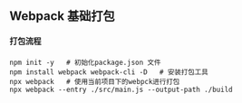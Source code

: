 ## Webpack 基础打包
#### 打包流程
```shell
npm init -y   # 初始化package.json 文件
npm install webpack webpack-cli -D   # 安装打包工具
npx webpack   # 使用当前项目下的webpck进行打包
npx webpack --entry ./src/main.js --output-path ./build
```